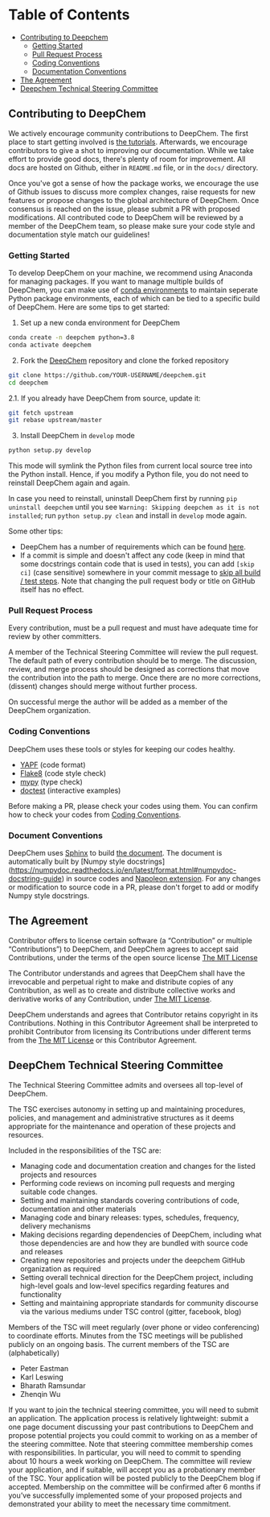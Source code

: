 # Table of Contents

<!-- toc -->
- [Contributing to Deepchem](#contributing-to-deepchem)
  - [Getting Started](#getting-started)
  - [Pull Request Process](#pull-request-process)
  - [Coding Conventions](#coding-conventions)
  - [Documentation Conventions](#documentation-conventions)
- [The Agreement](#the-agreement)
- [Deepchem Technical Steering Committee](#deepchem-technical-steering-committee)
<!-- tocstop -->

## Contributing to DeepChem

We actively encourage community contributions to DeepChem. The first
place to start getting involved is
[the tutorials](https://deepchem.readthedocs.io/en/latest/get_started/tutorials.html).
Afterwards, we encourage contributors to give a shot to improving our documentation.
While we take effort to provide good docs, there's plenty of room
for improvement. All docs are hosted on Github, either in `README.md`
file, or in the `docs/` directory.

Once you've got a sense of how the package works, we encourage the use
of Github issues to discuss more complex changes, raise requests for
new features or propose changes to the global architecture of DeepChem.
Once consensus is reached on the issue, please submit a PR with proposed
modifications. All contributed code to DeepChem will be reviewed by a member
of the DeepChem team, so please make sure your code style and documentation
style match our guidelines!

### Getting Started

To develop DeepChem on your machine, we recommend using Anaconda for managing
packages. If you want to manage multiple builds of DeepChem, you can make use of
[conda environments](https://conda.io/projects/conda/en/latest/user-guide/concepts/environments.html)
to maintain seperate Python package environments, each of which can be tied
to a specific build of DeepChem. Here are some tips to get started:

1. Set up a new conda environment for DeepChem

```bash
conda create -n deepchem python=3.8
conda activate deepchem
```

2. Fork the [DeepChem](https://github.com/deepchem/deepchem/) repository
and clone the forked repository

```bash
git clone https://github.com/YOUR-USERNAME/deepchem.git
cd deepchem
```

 2.1. If you already have DeepChem from source, update it:

```bash
git fetch upstream
git rebase upstream/master
```

3. Install DeepChem in `develop` mode

```bash
python setup.py develop
```

This mode will symlink the Python files from current local source tree into
the Python install. Hence, if you modify a Python file, you do not need to
reinstall DeepChem again and again.

In case you need to reinstall, uninstall DeepChem first by running
`pip uninstall deepchem` until you see `Warning: Skipping deepchem
as it is not installed`; run `python setup.py clean` and install in `develop` mode again.

Some other tips:
- DeepChem has a number of requirements which can be found [here](https://deepchem.readthedocs.io/en/latest/get_started/requirements.html).
- If a commit is simple and doesn't affect any code (keep in mind that some
docstrings contain code that is used in tests), you can add `[skip ci]`
(case sensitive) somewhere in your commit message to [skip all build /
test steps](https://github.blog/changelog/2021-02-08-github-actions-skip-pull-request-and-push-workflows-with-skip-ci/). Note that changing the pull request body or title on GitHub itself has no effect.


### Pull Request Process


Every contribution, must be a pull request and must have adequate time for
review by other committers.

A member of the Technical Steering Committee will review the pull request.
The default path of every contribution should be to merge. The discussion,
review, and merge process should be designed as corrections that move the
contribution into the path to merge. Once there are no more corrections,
(dissent) changes should merge without further process.

On successful merge the author will be added as a member of the DeepChem organization.

### Coding Conventions

DeepChem uses these tools or styles for keeping our codes healthy.

- [YAPF](https://github.com/google/yapf) (code format)
- [Flake8](https://flake8.pycqa.org/en/latest/) (code style check)
- [mypy](http://mypy-lang.org/) (type check)
- [doctest](https://docs.python.org/3/library/doctest.html) (interactive examples)

Before making a PR, please check your codes using them.
You can confirm how to check your codes from [Coding Conventions](https://deepchem.readthedocs.io/en/latest/development_guide/coding.html).

### Document Conventions

DeepChem uses [Sphinx](https://www.sphinx-doc.org/en/master/) to build
[the document](https://deepchem.readthedocs.io/en/latest/index.html).
The document is automatically built by [Numpy style docstrings]
(https://numpydoc.readthedocs.io/en/latest/format.html#numpydoc-docstring-guide)
in source codes and [Napoleon extension](http://www.sphinx-doc.org/en/stable/ext/napoleon.html).
For any changes or modification to source code in a PR, please don't forget to add or modify Numpy style docstrings.

## The Agreement

Contributor offers to license certain software (a “Contribution” or multiple
“Contributions”) to DeepChem, and DeepChem agrees to accept said Contributions,
under the terms of the open source license [The MIT License](https://opensource.org/licenses/MIT)

The Contributor understands and agrees that DeepChem shall have the
irrevocable and perpetual right to make and distribute copies of any Contribution, as
well as to create and distribute collective works and derivative works of any Contribution,
under [The MIT License](https://opensource.org/licenses/MIT).

DeepChem understands and agrees that Contributor retains copyright in its Contributions.
Nothing in this Contributor Agreement shall be interpreted to prohibit Contributor
from licensing its Contributions under different terms from the
[The MIT License](https://opensource.org/licenses/MIT) or this Contributor Agreement.

## DeepChem Technical Steering Committee

The Technical Steering Committee admits and oversees all top-level of DeepChem.

The TSC exercises autonomy in setting up and maintaining procedures, policies,
and management and administrative structures as it deems appropriate for the
maintenance and operation of these projects and resources.

Included in the responsibilities of the TSC are:

* Managing code and documentation creation and changes for the listed projects and resources
* Performing code reviews on incoming pull requests and merging suitable code changes.
* Setting and maintaining standards covering contributions of code, documentation and other materials
* Managing code and binary releases: types, schedules, frequency, delivery mechanisms
* Making decisions regarding dependencies of DeepChem, including what those
dependencies are and how they are bundled with source code and releases
* Creating new repositories and projects under the deepchem GitHub organization as required
* Setting overall technical direction for the DeepChem project, including 
high-level goals and low-level specifics regarding features and functionality
* Setting and maintaining appropriate standards for community discourse via the various
mediums under TSC control (gitter, facebook, blog)

Members of the TSC will meet regularly (over phone or video conferencing)
to coordinate efforts. Minutes from the TSC meetings will be published publicly on an ongoing basis.
The current members of the TSC are (alphabetically)
* Peter Eastman
* Karl Leswing
* Bharath Ramsundar
* Zhenqin Wu

If you want to join the technical steering committee, you will need to
submit an application. The application process is relatively lightweight: submit
a one page document discussing your past contributions to DeepChem and
propose potential projects you could commit to working on as a member of the
steering committee. Note that steering committee membership comes with responsibilities.
In particular, you will need to commit to spending about 10 hours a
week working on DeepChem. The committee will review your application, and
if suitable, will accept you as a probationary member of the TSC. Your
application will be posted publicly to the DeepChem blog if accepted. Membership
on the committee will be confirmed after 6 months if you’ve successfully
implemented some of your proposed projects and demonstrated your ability
to meet the necessary time commitment.
